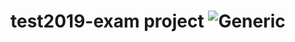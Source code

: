 # test2019-exam project ![Generic](https://img.shields.io/circleci/token/b214da52c60dbdbf22dd90a9169c58a1f3a8a0aa/project/github/DavidCarl/test2019-exam/master.svg?label=master)
